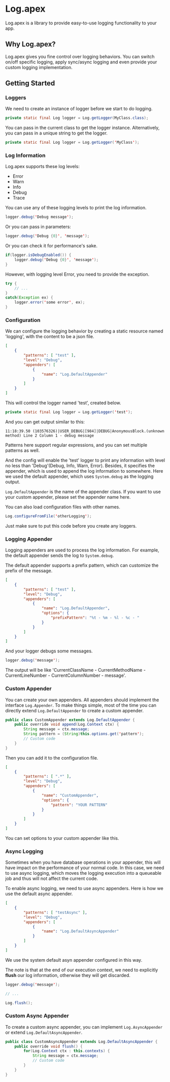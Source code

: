 # Log.apex
Log.apex is a library to provide easy-to-use logging functionality to your app.

## Why Log.apex?
Log.apex gives you fine control over logging behaviors. You can switch on/off specific logging, apply sync/async logging and even provide your custom logging implementation.

## Getting Started

### Loggers
We need to create an instance of logger before we start to do logging.

```java
private static final Log logger = Log.getLogger(MyClass.class);
```

You can pass in the current class to get the logger instance. Alternatively, you can pass in a unique string to get the logger.

```java
private static final Log logger = Log.getLogger('MyClass');
```

### Log Information
Log.apex supports these log levels:

- Error
- Warn
- Info
- Debug
- Trace

You can use any of these logging levels to print the log information.

```java
logger.debug('Debug message');
```

Or you can pass in parameters:

```java
logger.debug('Debug {0}', 'message');
```

Or you can check it for performance's sake.

```java
if(logger.isDebugEnabled()) {
    logger.debug('Debug {0}', 'message');
}
```

However, with logging level Error, you need to provide the exception.

```java
try {
    // ...
}
catch(Exception ex) {
    logger.error('some error', ex);
}
```

### Configuration
We can configure the logging behavior by creating a static resource named 'logging', with the content to be a json file.

```JSON
[
    {
        "patterns": [ "test" ],
        "level": "Debug",
        "appenders": [
            {
                "name": "Log.DefaultAppender"
            }
        ]
    }
]
```

This will control the logger named 'test', created below.

```java
private static final Log logger = Log.getLogger('test');
```

And you can get output similar to this:

```
11:18:39.50 (103576326)|USER_DEBUG|[984]|DEBUG|AnonymousBlock.(unknown method) Line 2 Column 1 - debug message
```

Patterns here support regular expressions, and you can set multiple patterns as well.

And the config will enable the 'test' logger to print any information with level no less than 'Debug'(Debug, Info, Warn, Error). Besides, it specifies the appender, which is used to append the log information to somewhere. Here we used the default appender, which uses `System.debug` as the logging output.

`Log.DefaultAppender` is the name of the appender class. If you want to use your custom appender, please set the appender name here.

You can also load configuration files with other names.

```java
Log.configureFromFile('otherLogging');
```

Just make sure to put this code before you create any loggers.

### Logging Appender
Logging appenders are used to process the log information. For example, the default appender sends the log to `System.debug`.

The default appender supports a prefix pattern, which can customize the prefix of the message.

```JSON
[
    {
        "patterns": [ "test" ],
        "level": "Debug",
        "appenders": [
            {
                "name": "Log.DefaultAppender",
                "options": {
                    "prefixPattern": "%t - %m - %l - %c - "
                }
            }
        ]
    }
]
```

And your logger debugs some messages.

```java
logger.debug('message');
```

The output will be like 'CurrentClassName - CurrentMethodName - CurrentLineNumber - CurrentColumnNumber - message'.

### Custom Appender
You can create your own appenders. All appenders should implement the interface `Log.Appender`. To make things simple, most of the time you can directly extend `Log.DefaultAppender` to create a custom appender.

```java
public class CustomAppender extends Log.DefaultAppender {
    public override void append(Log.Context ctx) {
        String message = ctx.message;
        String pattern = (String)this.options.get('pattern');
        // Custom code
    }
}
```

Then you can add it to the configuration file.

```JSON
[
    {
        "patterns": [ ".*" ],
        "level": "Debug",
        "appenders": [
            {
                "name": "CustomAppender",
                "options": {
                    "pattern": "YOUR PATTERN"
                }
            }
        ]
    }
]
```

You can set options to your custom appender like this.

### Async Logging
Sometimes when you have database operations in your appender, this will have impact on the performance of your normal code. In this case, we need to use async logging, which moves the logging execution into a queueable job and thus will not affect the current code.

To enable async logging, we need to use async appenders. Here is how we use the default async appender.

```JSON
[
    {
        "patterns": [ "testAsync" ],
        "level": "Debug",
        "appenders": [
            {
                "name": "Log.DefaultAsyncAppender"
            }
        ]
    }
]
```

We use the system default asyn appender configured in this way.

The note is that at the end of our execution context, we need to explicitly **flush** our log information, otherwise they will get discarded.

```java
logger.debug('message');

// ...

Log.flush();
```

### Custom Async Appender
To create a custom async appender, you can implement `Log.AsyncAppender` or extend `Log.DefaultAsyncAppender`.

```java
public class CustomAsyncAppender extends Log.DefaultAsyncAppender {
    public override void flush() {
        for(Log.Context ctx : this.contexts) {
            String message = ctx.message;
            // Custom code
        }
    }
}
```
